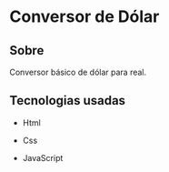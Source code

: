 # Conversor de Dólar
<h2>Sobre</h2>
<p>Conversor básico de dólar para real.</p>
 <h2>Tecnologias usadas</h2>
 <ul>
   <li><P>Html</P></li>
     <li><P>Css</P></li>
     <li><P>JavaScript</P></li>
</ul>
